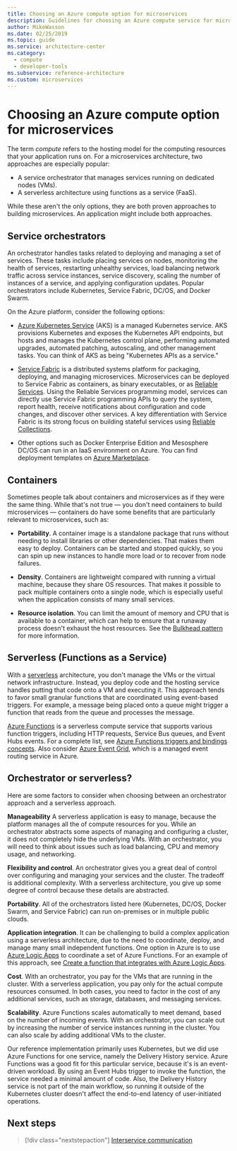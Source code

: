 ```yaml
---
title: Choosing an Azure compute option for microservices
description: Guidelines for choosing an Azure compute service for microservices
author: MikeWasson
ms.date: 02/25/2019
ms.topic: guide
ms.service: architecture-center
ms.category:
  - compute
  - developer-tools
ms.subservice: reference-architecture
ms.custom: microservices
---
```


# Choosing an Azure compute option for microservices

The term *compute* refers to the hosting model for the computing resources that your application runs on. For a microservices architecture, two approaches are especially popular:

- A service orchestrator that manages services running on dedicated nodes (VMs).
- A serverless architecture using functions as a service (FaaS).

While these aren't the only options, they are both proven approaches to building microservices. An application might include both approaches.

## Service orchestrators

An orchestrator handles tasks related to deploying and managing a set of services. These tasks include placing services on nodes, monitoring the health of services, restarting unhealthy services, load balancing network traffic across service instances, service discovery, scaling the number of instances of a service, and applying configuration updates. Popular orchestrators include Kubernetes, Service Fabric, DC/OS, and Docker Swarm.

On the Azure platform, consider the following options:

- [Azure Kubernetes Service](https://docs.microsoft.com/azure/aks/) (AKS) is a managed Kubernetes service. AKS provisions Kubernetes and exposes the Kubernetes API endpoints, but hosts and manages the Kubernetes control plane, performing automated upgrades, automated patching, autoscaling, and other management tasks. You can think of AKS as being "Kubernetes APIs as a service."

- [Service Fabric](https://docs.microsoft.com/azure/service-fabric/) is a distributed systems platform for packaging, deploying, and managing microservices. Microservices can be deployed to Service Fabric as containers, as binary executables, or as [Reliable Services](https://docs.microsoft.com/azure/service-fabric/service-fabric-reliable-services-introduction). Using the Reliable Services programming model, services can directly use Service Fabric programming APIs to query the system, report health, receive notifications about configuration and code changes, and discover other services. A key differentiation with Service Fabric is its strong focus on building stateful services using [Reliable Collections](https://docs.microsoft.com/azure/service-fabric/service-fabric-reliable-services-reliable-collections).

- Other options such as Docker Enterprise Edition and Mesosphere DC/OS can run in an IaaS environment on Azure. You can find deployment templates on [Azure Marketplace](https://azuremarketplace.microsoft.com).

## Containers

Sometimes people talk about containers and microservices as if they were the same thing. While that's not true &mdash; you don't need containers to build microservices &mdash; containers do have some benefits that are particularly relevant to microservices, such as:

- **Portability**. A container image is a standalone package that runs without needing to install libraries or other dependencies. That makes them easy to deploy. Containers can be started and stopped quickly, so you can spin up new instances to handle more load or to recover from node failures.

- **Density**. Containers are lightweight compared with running a virtual machine, because they share OS resources. That makes it possible to pack multiple containers onto a single node, which is especially useful when the application consists of many small services.

- **Resource isolation**. You can limit the amount of memory and CPU that is available to a container, which can help to ensure that a runaway process doesn't exhaust the host resources. See the [Bulkhead pattern](../../patterns/bulkhead.md) for more information.

## Serverless (Functions as a Service)

With a [serverless](https://azure.microsoft.com/solutions/serverless/) architecture, you don't manage the VMs or the virtual network infrastructure. Instead, you deploy code and the hosting service handles putting that code onto a VM and executing it. This approach tends to favor small granular functions that are coordinated using event-based triggers. For example, a message being placed onto a queue might trigger a function that reads from the queue and processes the message.

[Azure Functions](https://docs.microsoft.com/azure/azure-functions/) is a serverless compute service that supports various function triggers, including HTTP requests, Service Bus queues, and Event Hubs events. For a complete list, see [Azure Functions triggers and bindings concepts](https://docs.microsoft.com/azure/azure-functions/functions-triggers-bindings). Also consider [Azure Event Grid](https://docs.microsoft.com/azure/event-grid/), which is a managed event routing service in Azure.

<!-- markdownlint-disable MD026 -->

## Orchestrator or serverless?

<!-- markdownlint-enable MD026 -->

Here are some factors to consider when choosing between an orchestrator approach and a serverless approach.

**Manageability** A serverless application is easy to manage, because the platform manages all the of compute resources for you. While an orchestrator abstracts some aspects of managing and configuring a cluster, it does not completely hide the underlying VMs. With an orchestrator, you will need to think about issues such as load balancing, CPU and memory usage, and networking.

**Flexibility and control**. An orchestrator gives you a great deal of control over configuring and managing your services and the cluster. The tradeoff is additional complexity. With a serverless architecture, you give up some degree of control because these details are abstracted.

**Portability**. All of the orchestrators listed here (Kubernetes, DC/OS, Docker Swarm, and Service Fabric) can run on-premises or in multiple public clouds.

**Application integration**. It can be challenging to build a complex application using a serverless architecture, due to the need to coordinate, deploy, and manage many small independent functions. One option in Azure is to use [Azure Logic Apps](https://docs.microsoft.com/azure/logic-apps/) to coordinate a set of Azure Functions. For an example of this approach, see [Create a function that integrates with Azure Logic Apps](https://docs.microsoft.com/azure/azure-functions/functions-twitter-email).

**Cost**. With an orchestrator, you pay for the VMs that are running in the cluster. With a serverless application, you pay only for the actual compute resources consumed. In both cases, you need to factor in the cost of any additional services, such as storage, databases, and messaging services.

**Scalability**. Azure Functions scales automatically to meet demand, based on the number of incoming events. With an orchestrator, you can scale out by increasing the number of service instances running in the cluster. You can also scale by adding additional VMs to the cluster.

Our reference implementation primarily uses Kubernetes, but we did use Azure Functions for one service, namely the Delivery History service. Azure Functions was a good fit for this particular service, because it's is an event-driven workload. By using an Event Hubs trigger to invoke the function, the service needed a minimal amount of code. Also, the Delivery History service is not part of the main workflow, so running it outside of the Kubernetes cluster doesn't affect the end-to-end latency of user-initiated operations.

## Next steps

> [!div class="nextstepaction"]
> [Interservice communication](./interservice-communication.md)
